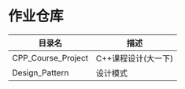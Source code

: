 # 作业仓库

|目录名   | 描述    |
|--------|--------|
|CPP_Course_Project|C++课程设计(大一下)|
|Design_Pattern|设计模式|
